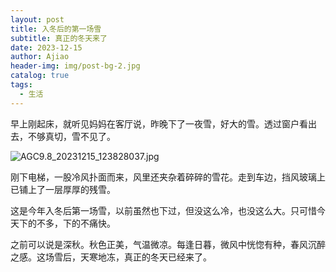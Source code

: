 ```yaml
---
layout: post
title: 入冬后的第一场雪
subtitle: 真正的冬天来了
date: 2023-12-15
author: Ajiao
header-img: img/post-bg-2.jpg
catalog: true
tags:
  - 生活
---
```

早上刚起床，就听见妈妈在客厅说，昨晚下了一夜雪，好大的雪。透过窗户看出去，不够真切，雪不见了。

![AGC9.8_20231215_123828037.jpg](https://s2.loli.net/2023/12/15/YCizef4T3oFXjNc.jpg)

刚下电梯，一股冷风扑面而来，风里还夹杂着碎碎的雪花。走到车边，挡风玻璃上已铺上了一层厚厚的残雪。

这是今年入冬后第一场雪，以前虽然也下过，但没这么冷，也没这么大。只可惜今天下的不多，下的不痛快。

之前可以说是深秋。秋色正美，气温微凉。每逢日暮，微风中恍惚有种，春风沉醉之感。这场雪后，天寒地冻，真正的冬天已经来了。

